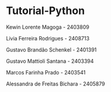 # Tutorial-Python

Kewin Lorente Magoga - 2403809

Livia Ferreira Rodrigues - 2408713

Gustavo Brandão Schenkel - 2401391

Gustavo Mattioli Santana - 2403394

Marcos Farinha Prado - 2403541

Alessandra de Freitas Bichara - 2405879
